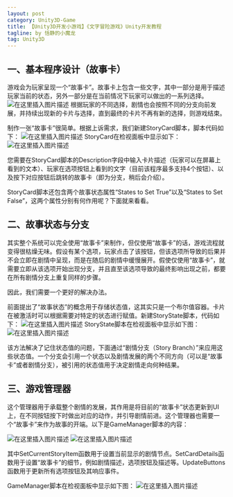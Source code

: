 ```yaml
---
layout: post
category: Unity3D-Game
title: 【Unity3D开发小游戏】《文字冒险游戏》Unity开发教程
tagline: by 恬静的小魔龙
tag: Unity3D
---
```


## 一、基本程序设计（故事卡）
游戏会为玩家呈现一个“故事卡”。故事卡上包含一些文字，其中一部分是用于描述玩家当前的状态，另外一部分是在当前情况下玩家可以做出的一系列选择。
![在这里插入图片描述](https://img-blog.csdnimg.cn/20190628142702319.png?x-oss-process=image/watermark,type_ZmFuZ3poZW5naGVpdGk,shadow_10,text_aHR0cHM6Ly9ibG9nLmNzZG4ubmV0L3E3NjQ0MjQ1Njc=,size_16,color_FFFFFF,t_70)
根据玩家的不同选择，剧情也会按照不同的分支向前发展，并持续出现新的卡片与选择，直到最终的卡片不再有新的选择，则游戏结束。
 
制作一张“故事卡”很简单。根据上诉需求，我们新建StoryCard脚本，脚本代码如下：
 ![在这里插入图片描述](https://img-blog.csdnimg.cn/20190628142929365.png?x-oss-process=image/watermark,type_ZmFuZ3poZW5naGVpdGk,shadow_10,text_aHR0cHM6Ly9ibG9nLmNzZG4ubmV0L3E3NjQ0MjQ1Njc=,size_16,color_FFFFFF,t_70)
 StoryCard在检视面板中显示如下：
 ![在这里插入图片描述](https://img-blog.csdnimg.cn/20190628142937751.png?x-oss-process=image/watermark,type_ZmFuZ3poZW5naGVpdGk,shadow_10,text_aHR0cHM6Ly9ibG9nLmNzZG4ubmV0L3E3NjQ0MjQ1Njc=,size_16,color_FFFFFF,t_70)
 
您需要在StoryCard脚本的Description字段中输入卡片描述（玩家可以在屏幕上看到的文本）、玩家在选项按钮上看到的文字（目前该程序最多支持4个按钮）、以及按下对应按钮后跳转的故事卡（即为分支，稍后会介绍）。
 
StoryCard脚本还包含两个故事状态属性“States to Set True”以及“States to Set False”，这两个属性分别有何作用呢？下面就来看看。
## 二、故事状态与分支


其实整个系统可以完全使用“故事卡”来制作，但仅使用“故事卡”的话，游戏流程就变得很枯燥无味。假设有某个选项，玩家点击了该按钮，但该选项所导致的后果并不会立即在剧情中呈现，而是在随后的剧情中缓慢展开。假使仅使用“故事卡”，就需要立即从该选项开始出现分支，并且直至该选项导致的最终影响出现之前，都要在所有剧情分支上重复同样的步骤。
 
因此，我们需要一个更好的解决办法。
 
前面提出了“故事状态”的概念用于存储状态值，这其实只是一个布尔值容器。卡片在被激活时可以根据需要对特定的状态进行赋值。新建StoryState脚本，代码如下：
![在这里插入图片描述](https://img-blog.csdnimg.cn/20190628143027659.png)
StoryState脚本在检视面板中显示如下图：
![在这里插入图片描述](https://img-blog.csdnimg.cn/20190628143039293.png?x-oss-process=image/watermark,type_ZmFuZ3poZW5naGVpdGk,shadow_10,text_aHR0cHM6Ly9ibG9nLmNzZG4ubmV0L3E3NjQ0MjQ1Njc=,size_16,color_FFFFFF,t_70)

该方法解决了记住状态值的问题，下面通过“剧情分支（Story Branch）”来应用这些状态值。一个分支会引用一个状态以及剧情发展的两个不同方向（可以是“故事卡”或者剧情分支），被引用的状态值用于决定剧情走向何种结果。
## 三、游戏管理器
这个管理器用于承载整个剧情的发展，其作用是将目前的“故事卡”状态更新到UI上，在不同按钮按下时做出对应的动作，并引导剧情前进。这个管理器也需要一个“故事卡”来作为故事的开端。以下是GameManager脚本的内容：


![在这里插入图片描述](https://img-blog.csdnimg.cn/20190628143059991.png?x-oss-process=image/watermark,type_ZmFuZ3poZW5naGVpdGk,shadow_10,text_aHR0cHM6Ly9ibG9nLmNzZG4ubmV0L3E3NjQ0MjQ1Njc=,size_16,color_FFFFFF,t_70)
![在这里插入图片描述](https://img-blog.csdnimg.cn/20190628143111344.png?x-oss-process=image/watermark,type_ZmFuZ3poZW5naGVpdGk,shadow_10,text_aHR0cHM6Ly9ibG9nLmNzZG4ubmV0L3E3NjQ0MjQ1Njc=,size_16,color_FFFFFF,t_70)

其中SetCurrentStoryItem函数用于设置当前显示的剧情节点。SetCardDetails函数用于设置“故事卡”的细节，例如剧情描述，选项按钮及描述等。UpdateButtons函数用于更新所有选项按钮及其响应事件。
 
GameManager脚本在检视面板中显示如下图：
 ![在这里插入图片描述](https://img-blog.csdnimg.cn/20190628143123199.png?x-oss-process=image/watermark,type_ZmFuZ3poZW5naGVpdGk,shadow_10,text_aHR0cHM6Ly9ibG9nLmNzZG4ubmV0L3E3NjQ0MjQ1Njc=,size_16,color_FFFFFF,t_70)
 

